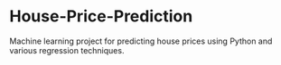 # House-Price-Prediction
Machine learning project for predicting house prices using Python and various regression techniques.

